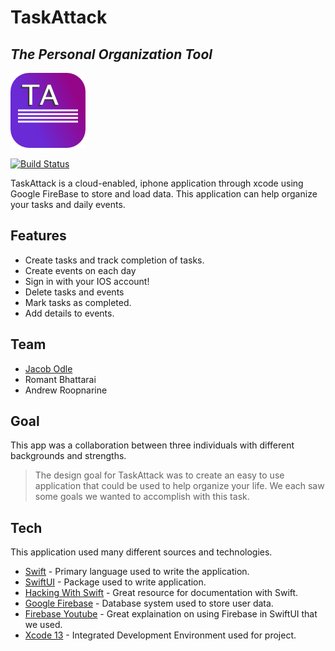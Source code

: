 # TaskAttack
## _The Personal Organization Tool_

![N|Solid](https://github.com/jodle001/TaskAttack/blob/main/TaskAttackIconAppSmall.png?raw=true)

[![Build Status](https://travis-ci.org/joemccann/dillinger.svg?branch=master)](https://github.com/jodle001/TaskAttack.git)

TaskAttack is a cloud-enabled, iphone application through xcode using Google FireBase to store and load data.  This application can help organize your tasks and daily events.



## Features

- Create tasks and track completion of tasks.
- Create events on each day
- Sign in with your IOS account!
- Delete tasks and events
- Mark tasks as completed.
- Add details to events.

## Team

- [Jacob Odle]
- Romant Bhattarai
- Andrew Roopnarine


## Goal
This app was a collaboration between three individuals with different backgrounds and strengths. 
> The design goal for TaskAttack was to create an easy to use application
> that could be used to help organize your life. We each saw some goals we wanted to 
> accomplish with this task.  


## Tech

This application used many different sources and technologies.

- [Swift] - Primary language used to write the application.
- [SwiftUI] - Package used to write application.
- [Hacking With Swift] - Great resource for documentation with Swift.
- [Google Firebase] - Database system used to store user data.
- [Firebase Youtube] - Great explaination on using Firebase in SwiftUI that we used.
- [Xcode 13] - Integrated Development Environment used for project.



[//]: # (These are reference links used in the body of this note and get stripped out when the markdown processor does its job. There is no need to format nicely because it shouldn't be seen. Thanks SO - http://stackoverflow.com/questions/4823468/store-comments-in-markdown-syntax)

   [Jacob Odle]: <https://github.com/jodle001>
   [Swift]: <https://www.swift.org>
   [SwiftUI]: <https://developer.apple.com/xcode/swiftui/>
   [Hacking With Swift]: <https://www.hackingwithswift.com/quick-start/swiftui/what-is-swiftui>
   [Google Firebase]: <https://firebase.google.com>
   [Firebase Youtube]: <https://www.youtube.com/watch?v=4RUeW5rUcww>
   [Xcode 13]: <https://developer.apple.com/xcode/>
